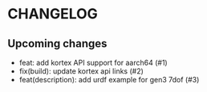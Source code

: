 # CHANGELOG

## Upcoming changes

- feat: add kortex API support for aarch64 (#1)
- fix(build): update kortex api links (#2)
- feat(description): add urdf example for gen3 7dof (#3)